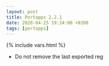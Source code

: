 ```yaml
---
layout: post
title: Portapps 2.2.1
date: 2020-04-25 19:24:00 +0200
tags: [portapps]
---
```

{% include vars.html %}

* Do not remove the last exported reg
